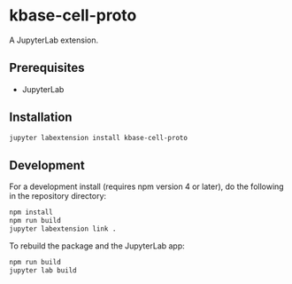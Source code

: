 # kbase-cell-proto

A JupyterLab extension.


## Prerequisites

* JupyterLab

## Installation

```bash
jupyter labextension install kbase-cell-proto
```

## Development

For a development install (requires npm version 4 or later), do the following in the repository directory:

```bash
npm install
npm run build
jupyter labextension link .
```

To rebuild the package and the JupyterLab app:

```bash
npm run build
jupyter lab build
```

